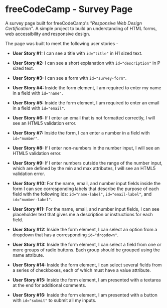 # freeCodeCamp - Survey Page

A survey page built for freeCodeCamp's *"Responsive Web Design Certification"*. A simple project to build an understanding of HTML forms, web accessibility and responsive design.

The page was built to meet the following user stories -

* **User Story #1:** I can see a title with `id="title"` in H1 sized text.

* **User Story #2:** I can see a short explanation with `id="description"` in P sized text.

* **User Story #3:** I can see a form with `id="survey-form"`.

* **User Story #4:** Inside the form element, I am required to enter my name in a field with `id="name"`.

* **User Story #5:** Inside the form element, I am required to enter an email in a field with `id="email"`.

* **User Story #6:** If I enter an email that is not formatted correctly, I will see an HTML5 validation error.

* **User Story #7:** Inside the form, I can enter a number in a field with `id="number"`.

* **User Story #8:** If I enter non-numbers in the number input, I will see an HTML5 validation error.

* **User Story #9:** If I enter numbers outside the range of the number input, which are defined by the min and max attributes, I will see an HTML5 validation error.

* **User Story #10:** For the name, email, and number input fields inside the form I can see corresponding labels that describe the purpose of each field with the following ids: `id="name-label"`, `id="email-label"`, and `id="number-label"`.

* **User Story #11:** For the name, email, and number input fields, I can see placeholder text that gives me a description or instructions for each field.

* **User Story #12:** Inside the form element, I can select an option from a dropdown that has a corresponding `id="dropdown"`.

* **User Story #13:** Inside the form element, I can select a field from one or more groups of radio buttons. Each group should be grouped using the name attribute.

* **User Story #14:** Inside the form element, I can select several fields from a series of checkboxes, each of which must have a value attribute.

* **User Story #15:** Inside the form element, I am presented with a textarea at the end for additional comments.

* **User Story #16:** Inside the form element, I am presented with a button with `id="submit"` to submit all my inputs.

